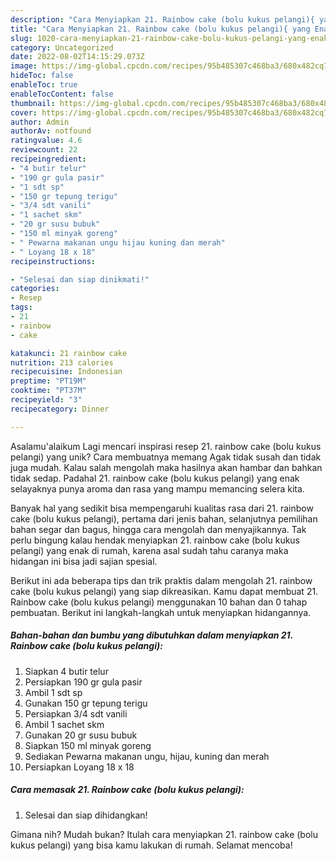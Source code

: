 ```yaml
---
description: "Cara Menyiapkan 21. Rainbow cake (bolu kukus pelangi){ yang Enak Banget"
title: "Cara Menyiapkan 21. Rainbow cake (bolu kukus pelangi){ yang Enak Banget"
slug: 1020-cara-menyiapkan-21-rainbow-cake-bolu-kukus-pelangi-yang-enak-banget
category: Uncategorized
date: 2022-08-02T14:15:29.073Z
image: https://img-global.cpcdn.com/recipes/95b485307c468ba3/680x482cq70/21-rainbow-cake-bolu-kukus-pelangi-foto-resep-utama.jpg
hideToc: false
enableToc: true
enableTocContent: false
thumbnail: https://img-global.cpcdn.com/recipes/95b485307c468ba3/680x482cq70/21-rainbow-cake-bolu-kukus-pelangi-foto-resep-utama.jpg
cover: https://img-global.cpcdn.com/recipes/95b485307c468ba3/680x482cq70/21-rainbow-cake-bolu-kukus-pelangi-foto-resep-utama.jpg
author: Admin
authorAv: notfound
ratingvalue: 4.6
reviewcount: 22
recipeingredient:
- "4 butir telur"
- "190 gr gula pasir"
- "1 sdt sp"
- "150 gr tepung terigu"
- "3/4 sdt vanili"
- "1 sachet skm"
- "20 gr susu bubuk"
- "150 ml minyak goreng"
- " Pewarna makanan ungu hijau kuning dan merah"
- " Loyang 18 x 18"
recipeinstructions:

- "Selesai dan siap dinikmati!"
categories:
- Resep
tags:
- 21
- rainbow
- cake

katakunci: 21 rainbow cake 
nutrition: 213 calories
recipecuisine: Indonesian
preptime: "PT19M"
cooktime: "PT37M"
recipeyield: "3"
recipecategory: Dinner

---
```



Asalamu'alaikum Lagi mencari inspirasi resep 21. rainbow cake (bolu kukus pelangi) yang unik? Cara membuatnya memang Agak tidak susah dan tidak juga mudah. Kalau salah mengolah maka hasilnya akan hambar dan bahkan tidak sedap. Padahal 21. rainbow cake (bolu kukus pelangi) yang enak selayaknya punya aroma dan rasa yang mampu memancing selera kita.


Banyak hal yang sedikit bisa mempengaruhi kualitas rasa dari 21. rainbow cake (bolu kukus pelangi), pertama dari jenis bahan, selanjutnya pemilihan bahan segar dan bagus, hingga cara mengolah dan menyajikannya. Tak perlu bingung kalau hendak menyiapkan 21. rainbow cake (bolu kukus pelangi) yang enak di rumah, karena asal sudah tahu caranya maka hidangan ini bisa jadi sajian spesial.




Berikut ini ada beberapa tips dan trik praktis dalam mengolah 21. rainbow cake (bolu kukus pelangi) yang siap dikreasikan. Kamu dapat membuat 21. Rainbow cake (bolu kukus pelangi) menggunakan 10 bahan dan 0 tahap pembuatan. Berikut ini langkah-langkah untuk menyiapkan hidangannya.

<!--inarticleads1-->

##### Bahan-bahan dan bumbu yang dibutuhkan dalam menyiapkan 21. Rainbow cake (bolu kukus pelangi):

1. Siapkan 4 butir telur
1. Persiapkan 190 gr gula pasir
1. Ambil 1 sdt sp
1. Gunakan 150 gr tepung terigu
1. Persiapkan 3/4 sdt vanili
1. Ambil 1 sachet skm
1. Gunakan 20 gr susu bubuk
1. Siapkan 150 ml minyak goreng
1. Sediakan  Pewarna makanan ungu, hijau, kuning dan merah
1. Persiapkan  Loyang 18 x 18




<!--inarticleads2-->

##### Cara memasak 21. Rainbow cake (bolu kukus pelangi):


1. Selesai dan siap dihidangkan!



Gimana nih? Mudah bukan? Itulah cara menyiapkan 21. rainbow cake (bolu kukus pelangi) yang bisa kamu lakukan di rumah. Selamat mencoba!
